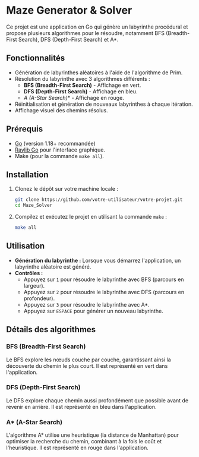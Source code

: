 # Maze Generator & Solver

Ce projet est une application en Go qui génère un labyrinthe procédural et propose plusieurs algorithmes pour le résoudre, notamment BFS (Breadth-First Search), DFS (Depth-First Search) et A*.

## Fonctionnalités

- Génération de labyrinthes aléatoires à l'aide de l'algorithme de Prim.
- Résolution du labyrinthe avec 3 algorithmes différents :
  - **BFS (Breadth-First Search)** - Affichage en vert.
  - **DFS (Depth-First Search)** - Affichage en bleu.
  - **A* (A-Star Search)** - Affichage en rouge.
- Réinitialisation et génération de nouveaux labyrinthes à chaque itération.
- Affichage visuel des chemins résolus.

## Prérequis

- [Go](https://golang.org/doc/install) (version 1.18+ recommandée)
- [Raylib Go](https://github.com/gen2brain/raylib-go) pour l'interface graphique.
- Make (pour la commande `make all`).

## Installation

1. Clonez le dépôt sur votre machine locale :

    ```bash
    git clone https://github.com/votre-utilisateur/votre-projet.git
    cd Maze_Solver
    ```

1. Compilez et exécutez le projet en utilisant la commande `make` :

    ```bash
    make all
    ```

## Utilisation

- **Génération du labyrinthe :** Lorsque vous démarrez l'application, un labyrinthe aléatoire est généré.
- **Contrôles :**
  - Appuyez sur `1` pour résoudre le labyrinthe avec BFS (parcours en largeur).
  - Appuyez sur `2` pour résoudre le labyrinthe avec DFS (parcours en profondeur).
  - Appuyez sur `3` pour résoudre le labyrinthe avec A*.
  - Appuyez sur `ESPACE` pour générer un nouveau labyrinthe.

## Détails des algorithmes

### BFS (Breadth-First Search)
Le BFS explore les nœuds couche par couche, garantissant ainsi la découverte du chemin le plus court. Il est représenté en vert dans l'application.

### DFS (Depth-First Search)
Le DFS explore chaque chemin aussi profondément que possible avant de revenir en arrière. Il est représenté en bleu dans l'application.

### A* (A-Star Search)
L'algorithme A* utilise une heuristique (la distance de Manhattan) pour optimiser la recherche du chemin, combinant à la fois le coût et l'heuristique. Il est représenté en rouge dans l'application.
